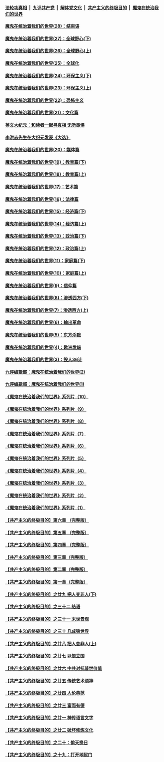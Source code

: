 

####  [法轮功真相](../../../../basic/blob/master/README.md?t=03192301) &nbsp;|&nbsp; [九评共产党](../../../../9ping.md/blob/master/README.md?t=03192301) &nbsp;|&nbsp; [解体党文化](../../../../jtdwh.md/blob/master/README.md?t=03192301)  &nbsp;|&nbsp; [共产主义的终极目的](../../../../gczydzjmd.md/blob/master/README.md?t=03192301) &nbsp;|&nbsp; [魔鬼在统治我们的世界](../../../../mgztzwmdsj.md/blob/master/README.md?t=03192301) 

#### [魔鬼在统治着我们的世界(28)：结束语](../pages/nsc422/n10936246.md?t=03192301) 

#### [魔鬼在统治着我们的世界(27)：全球野心(下)](../pages/nsc422/n10928319.md?t=03192301) 

#### [魔鬼在统治着我们的世界(26)：全球野心(上)](../pages/nsc422/n10900318.md?t=03192301) 

#### [魔鬼在统治着我们的世界(25)：全球化](../pages/nsc422/n10788205.md?t=03192301) 

#### [魔鬼在统治着我们的世界(24)：环保主义(下)](../pages/nsc422/n10695307.md?t=03192301) 

#### [魔鬼在统治着我们的世界(23)：环保主义(上)](../pages/nsc422/n10688613.md?t=03192301) 

#### [魔鬼在统治着我们的世界(22)：恐怖主义](../pages/nsc422/n10614727.md?t=03192301) 

#### [魔鬼在统治着我们的世界(21)：文化篇](../pages/nsc422/n10597706.md?t=03192301) 

#### [英文大纪元：和读者一起寻真相 无所畏惧](../pages/nsc422/n12542027.md?t=03192301) 

#### [李洪志先生在大纪元发表《大选》](../pages/nsc422/n12534746.md?t=03192301) 

#### [魔鬼在统治着我们的世界(20)：媒体篇](../pages/nsc422/n10586579.md?t=03192301) 

#### [魔鬼在统治着我们的世界(19)：教育篇(下)](../pages/nsc422/n10564808.md?t=03192301) 

#### [魔鬼在统治着我们的世界(18)：教育篇(上)](../pages/nsc422/n10526970.md?t=03192301) 

#### [魔鬼在统治着我们的世界(17)：艺术篇](../pages/nsc422/n10499093.md?t=03192301) 

#### [魔鬼在统治着我们的世界(16)：法律篇](../pages/nsc422/n10485969.md?t=03192301) 

#### [魔鬼在统治着我们的世界(15)：经济篇(下)](../pages/nsc422/n10469975.md?t=03192301) 

#### [魔鬼在统治着我们的世界(14)：经济篇(上)](../pages/nsc422/n10457370.md?t=03192301) 

#### [魔鬼在统治着我们的世界(13)：政治篇(下)](../pages/nsc422/n10448270.md?t=03192301) 

#### [魔鬼在统治着我们的世界(12)：政治篇(上)](../pages/nsc422/n10444576.md?t=03192301) 

#### [魔鬼在统治着我们的世界(11)：家庭篇(下)](../pages/nsc422/n10440961.md?t=03192301) 

#### [魔鬼在统治着我们的世界(10)：家庭篇(上)](../pages/nsc422/n10435448.md?t=03192301) 

#### [魔鬼在统治着我们的世界(9)：信仰篇](../pages/nsc422/n10432159.md?t=03192301) 

#### [魔鬼在统治着我们的世界(8)：渗透西方(下)](../pages/nsc422/n10429603.md?t=03192301) 

#### [魔鬼在统治着我们的世界(7)：渗透西方(上)](../pages/nsc422/n10426013.md?t=03192301) 

#### [魔鬼在统治着我们的世界(6)：输出革命](../pages/nsc422/n10421536.md?t=03192301) 

#### [魔鬼在统治着我们的世界(5)：东方杀戮](../pages/nsc422/n10417707.md?t=03192301) 

#### [魔鬼在统治着我们的世界(4)：欧洲发端](../pages/nsc422/n10414890.md?t=03192301) 

#### [魔鬼在统治着我们的世界(3)：毁人36计](../pages/nsc422/n10411583.md?t=03192301) 

#### [九评编辑部：魔鬼在统治着我们的世界(2)](../pages/nsc422/n10410036.md?t=03192301) 

#### [九评编辑部：魔鬼在统治着我们的世界(1)](../pages/nsc422/n10406825.md?t=03192301) 

#### [《魔鬼在统治着我们的世界》系列片（10）](../pages/nsc422/n12292670.md?t=03192301) 

#### [《魔鬼在统治着我们的世界》系列片（9）](../pages/nsc422/n12290859.md?t=03192301) 

#### [《魔鬼在统治着我们的世界》系列片（8）](../pages/nsc422/n12287445.md?t=03192301) 

#### [《魔鬼在统治着我们的世界》系列片（7）](../pages/nsc422/n12283425.md?t=03192301) 

#### [《魔鬼在统治着我们的世界》系列片（6）](../pages/nsc422/n12282314.md?t=03192301) 

#### [《魔鬼在统治着我们的世界》系列片（5）](../pages/nsc422/n12281419.md?t=03192301) 

#### [《魔鬼在统治着我们的世界》系列片（4）](../pages/nsc422/n12274024.md?t=03192301) 

#### [《魔鬼在统治着我们的世界》系列片（3）](../pages/nsc422/n12271322.md?t=03192301) 

#### [《魔鬼在统治着我们的世界》系列片（2）](../pages/nsc422/n12269049.md?t=03192301) 

#### [《魔鬼在统治着我们的世界》系列片（1）](../pages/nsc422/n12267575.md?t=03192301) 

#### [【共产主义的终极目的】第六章 （完整版）](../pages/nsc422/n11428913.md?t=03192301) 

#### [【共产主义的终极目的】第五章 （完整版）](../pages/nsc422/n11428912.md?t=03192301) 

#### [【共产主义的终极目的】第四章 （完整版）](../pages/nsc422/n11428907.md?t=03192301) 

#### [【共产主义的终极目的】第三章（完整版）](../pages/nsc422/n11428848.md?t=03192301) 

#### [【共产主义的终极目的】第二章（完整版）](../pages/nsc422/n11428831.md?t=03192301) 

#### [【共产主义的终极目的】第一章（完整版）](../pages/nsc422/n11417651.md?t=03192301) 

#### [【共产主义的终极目的】之廿九 把人变非人(下)](../pages/nsc422/n11344140.md?t=03192301) 

#### [【共产主义的终极目的】之三十二 结语](../pages/nsc422/n11360535.md?t=03192301) 

#### [【共产主义的终极目的】之三十一 末世景观](../pages/nsc422/n11351129.md?t=03192301) 

#### [【共产主义的终极目的】之三十 几成狼世界](../pages/nsc422/n11348280.md?t=03192301) 

#### [【共产主义的终极目的】之廿八 把人变非人(上)](../pages/nsc422/n11340492.md?t=03192301) 

#### [【共产主义的终极目的】之廿七 以恨立国](../pages/nsc422/n11336944.md?t=03192301) 

#### [【共产主义的终极目的】之廿六 中共对抗普世价值](../pages/nsc422/n11324785.md?t=03192301) 

#### [【共产主义的终极目的】之廿五 传统艺术颂神](../pages/nsc422/n11296396.md?t=03192301) 

#### [【共产主义的终极目的】之廿四 人伦典范](../pages/nsc422/n11296397.md?t=03192301) 

#### [【共产主义的终极目的】之廿三 富而有德](../pages/nsc422/n11283598.md?t=03192301) 

#### [【共产主义的终极目的】之廿一 神传语言文字](../pages/nsc422/n11263265.md?t=03192301) 

#### [【共产主义的终极目的】之廿二 破坏修炼文化](../pages/nsc422/n11245728.md?t=03192301) 

#### [【共产主义的终极目的】之二十：偷天换日](../pages/nsc422/n11238846.md?t=03192301) 

#### [【共产主义的终极目的】之十九：打开地狱门](../pages/nsc422/n11206376.md?t=03192301) 

